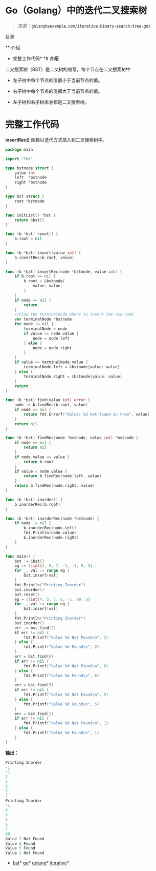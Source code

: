 <!--yml

分类：未分类

日期：2024-10-13 06:07:07

-->

# Go（Golang）中的迭代二叉搜索树

> 来源：[`golangbyexample.com/iterative-binary-search-tree-go/`](https://golangbyexample.com/iterative-binary-search-tree-go/)

目录

**   介绍

+   完整工作代码*  *# **介绍**

二叉搜索树（BST）是二叉树的缩写。每个节点在二叉搜索树中

+   左子树中每个节点的值都小于当前节点的值。

+   右子树中每个节点的值都大于当前节点的值。

+   左子树和右子树本身都是二叉搜索树。

# **完整工作代码**

**insertRec()** 函数以迭代方式插入到二叉搜索树中。

```go
package main

import "fmt"

type bstnode struct {
    value int
    left  *bstnode
    right *bstnode
}

type bst struct {
    root *bstnode
}

func initList() *bst {
    return &bst{}
}

func (b *bst) reset() {
    b.root = nil
}

func (b *bst) insert(value int) {
    b.insertRec(b.root, value)
}

func (b *bst) insertRec(node *bstnode, value int) {
    if b.root == nil {
        b.root = &bstnode{
            value: value,
        }
    }
    if node == nil {
        return
    }
    //Find the terminalNode where to insert the new node
    var terminalNode *bstnode
    for node != nil {
        terminalNode = node
        if value <= node.value {
            node = node.left
        } else {
            node = node.right
        }
    }
    if value <= terminalNode.value {
        terminalNode.left = &bstnode{value: value}
    } else {
        terminalNode.right = &bstnode{value: value}
    }
    return
}

func (b *bst) find(value int) error {
    node := b.findRec(b.root, value)
    if node == nil {
        return fmt.Errorf("Value: %d not found in tree", value)
    }
    return nil
}

func (b *bst) findRec(node *bstnode, value int) *bstnode {
    if node == nil {
        return nil
    }
    if node.value == value {
        return b.root
    }
    if value < node.value {
        return b.findRec(node.left, value)
    }
    return b.findRec(node.right, value)
}

func (b *bst) inorder() {
    b.inorderRec(b.root)
}

func (b *bst) inorderRec(node *bstnode) {
    if node != nil {
        b.inorderRec(node.left)
        fmt.Println(node.value)
        b.inorderRec(node.right)
    }
}

func main() {
    bst := &bst{}
    eg := []int{2, 5, 7, -1, -1, 5, 5}
    for _, val := range eg {
        bst.insert(val)
    }
    fmt.Println("Printing Inorder")
    bst.inorder()
    bst.reset()
    eg = []int{4, 5, 7, 6, -1, 99, 5}
    for _, val := range eg {
        bst.insert(val)
    }
    fmt.Println("Printing Inorder")
    bst.inorder()
    err := bst.find(2)
    if err != nil {
        fmt.Printf("Value %d Not Found\n", 2)
    } else {
        fmt.Printf("Value %d Found\n", 2)
    }
    err = bst.find(6)
    if err != nil {
        fmt.Printf("Value %d Not Found\n", 6)
    } else {
        fmt.Printf("Value %d Found\n", 6)
    }
    err = bst.find(5)
    if err != nil {
        fmt.Printf("Value %d Not Found\n", 5)
    } else {
        fmt.Printf("Value %d Found\n", 5)
    }
    err = bst.find(1)
    if err != nil {
        fmt.Printf("Value %d Not Found\n", 1)
    } else {
        fmt.Printf("Value %d Found\n", 1)
    }
}
```

**输出：**

```go
Printing Inorder
-1
-1
2
5
5
5
7
Printing Inorder
-1
4
5
5
6
7
99
Value 2 Not Found
Value 6 Found
Value 5 Found
Value 1 Not Found
```

+   [bst](https://golangbyexample.com/tag/bst/)*   [go](https://golangbyexample.com/tag/go/)*   [golang](https://golangbyexample.com/tag/golang/)*   [iterative](https://golangbyexample.com/tag/iterative/)*
